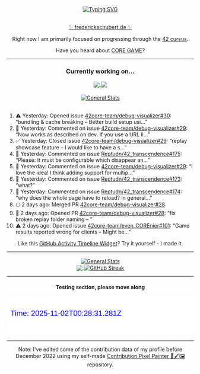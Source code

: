 <div align="center">
	<a href="https://git.io/typing-svg"><img src="https://readme-typing-svg.demolab.com?font=Fira+Code&size=30&pause=1000&color=70A5FD&background=1A1B27&center=true&vCenter=true&repeat=false&random=false&width=550&lines=%F0%9F%91%8B+Hello+World!+I'm+Freddy!+%F0%9F%96%96" alt="Typing SVG" /></a>
</div>
<br>
<div align="center">
	<p></p><a href="https://frederickschubert.de">✨ frederickschubert.de ✨</a></p>
	<p>Right now I am primarily focused on progressing through the <a href="https://github.com/FreddyMSchubert/42_cursus">42 cursus</a>.</p>
	<p>Have you heard about <a href="https://coregame.de/">CORE GAME</a>?</p>
</div>

<hr>

<div align="center">

### Currently working on...

<!-- [![current_repo](https://github-readme-stats.vercel.app/api/pin/?username=FreddyMSchubert&repo=Crafty_Concoctions&theme=tokyonight)](https://github.com/FreddyMSchubert/Crafty_Concoctions) -->

<div align="center">
	<a href="https://github.com/Reptudn/42_transcendence" target="_blank">
		<img align="center" src="https://github-readme-stats.vercel.app/api/pin/?username=Reptudn&repo=42_transcendence&theme=tokyonight" />
	</a>
	<a href="https://github.com/42core-team/even_COREnier" target="_blank">
		<img align="center" src="https://github-readme-stats.vercel.app/api/pin/?username=42core-team&repo=even_COREnier&theme=tokyonight" />
	</a>
</div>

<br>

<div align="center">
	<a href="https://github.com/FreddyMSchubert/42_cursus" target="_blank">
		<img align="center" src="https://github-readme-stats.vercel.app/api/pin/?username=FreddyMSchubert&repo=42_cursus&theme=tokyonight" alt="General Stats" />
	</a>
</div>

<br>

<div align="left">
<ol>
<!-- ACTIVITY:START -->
<li>⚠️ Yesterday: Opened issue <a href="https://github.com/42core-team/debug-visualizer/issues/30">42core-team/debug-visualizer#30</a>: “bundling & cache breaking – Better build setup usi…”</li>
<li>💬 Yesterday: Commented on issue <a href="https://github.com/42core-team/debug-visualizer/issues/29#issuecomment-3198195906">42core-team/debug-visualizer#29</a>: “Now works as described on dev. If you use a URL li…”</li>
<li>✅ Yesterday: Closed issue <a href="https://github.com/42core-team/debug-visualizer/issues/29">42core-team/debug-visualizer#29</a>: “replay showcase feature – I would like to have a s…”</li>
<li>💬 Yesterday: Commented on issue <a href="https://github.com/Reptudn/42_transcendence/issues/175#issuecomment-3196773306">Reptudn/42_transcendence#175</a>: “Please: It must be configurable which disappear an…”</li>
<li>💬 Yesterday: Commented on issue <a href="https://github.com/42core-team/debug-visualizer/issues/29#issuecomment-3196760068">42core-team/debug-visualizer#29</a>: “I love the idea! I think adding support for multip…”</li>
<li>💬 Yesterday: Commented on issue <a href="https://github.com/Reptudn/42_transcendence/issues/173#issuecomment-3195535186">Reptudn/42_transcendence#173</a>: “what?”</li>
<li>💬 Yesterday: Commented on issue <a href="https://github.com/Reptudn/42_transcendence/issues/174#issuecomment-3195533670">Reptudn/42_transcendence#174</a>: “why does the whole page have to reload? in general…”</li>
<li>🌕 2 days ago: Merged PR <a href="https://github.com/42core-team/debug-visualizer/pull/28">42core-team/debug-visualizer#28</a></li>
<li>🚀 2 days ago: Opened PR <a href="https://github.com/42core-team/debug-visualizer/pull/28">42core-team/debug-visualizer#28</a>: “fix broken replay folder naming – ”</li>
<li>⚠️ 2 days ago: Opened issue <a href="https://github.com/42core-team/even_COREnier/issues/101">42core-team/even_COREnier#101</a>: “Game results reported wrong for clients – Might be…”</li>
<!-- ACTIVITY:END -->
</ol>
</div>

Like this [GitHub Activity Timeline Widget](https://github.com/FreddyMSchubert/github-activity-timeline)? Try it yourself - I made it.

<hr>

<div align="center">
	<a href="https://github.com/anuraghazra/github-readme-stats" target="_blank">
		<img height=200 align="center" src="https://github-readme-stats.vercel.app/api?username=FreddyMSchubert&show_icons=true&theme=tokyonight&card_width=650" alt="General Stats" />
	</a>
</div>

<div align="center">
	<a href="https://github.com/anuraghazra/github-readme-stats" target="_blank">
		<img height=200 align="center" src="https://github-readme-stats.vercel.app/api/top-langs/?username=FreddyMSchubert&layout=donut&theme=tokyonight&card_width=320">
	</a>
	<a href="https://github.com/DenverCoder1/github-readme-streak-stats" target="_blank">
		<img height=200 align="center" src="https://streak-stats.demolab.com?user=FreddyMSchubert&theme=tokyonight&date_format=j%20M%5B%20Y%5D&card_width=320&card_height=200&hide_total_contributions=true" alt="GitHub Streak" />
	</a>
</div>

<hr>

#### Testing section, please move along

![GitHub Defenders SVG](https://github.com/FreddyMSchubert/FreddyMSchubert/blob/github_defenders_output/output.svg)

<hr>

Note: I've edited some of the contribution data of my profile before December 2022 using my self-made [Contribution Pixel Painter 🎨🖌️🖼️](https://github.com/FreddyMSchubert/contribution-pixel-painter) repository.
